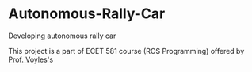 # Autonomous-Rally-Car
Developing autonomous rally car

This project is a part of ECET 581 course (ROS Programming) offered by [Prof. Voyles's](http://web.ics.purdue.edu/~rvoyles/Classes/ROSprogramming/index.html)
